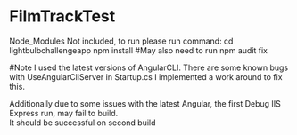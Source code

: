 # FilmTrackTest
Node_Modules Not included, to run please run command:
cd lightbulbchallengeapp
npm install
#May also need to run npm audit fix

#Note
I used the latest versions of AngularCLI.  There are some known bugs with UseAngularCliServer in Startup.cs
I implemented a work around to fix this.

Additionally due to some issues with the latest Angular, the first Debug IIS Express run, may fail to build.  
It should be successful on second build
